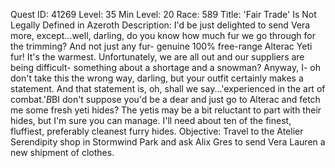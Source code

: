 Quest ID: 41269
Level: 35
Min Level: 20
Race: 589
Title: 'Fair Trade' Is Not Legally Defined in Azeroth
Description: I'd be just delighted to send Vera more, except...well, darling, do you know how much fur we go through for the trimming? And not just any fur- genuine 100% free-range Alterac Yeti fur! It's the warmest. Unfortunately, we are all out and our suppliers are being difficult- something about a shortage and a snowman? Anyway, I- oh don't take this the wrong way, darling, but your outfit certainly makes a statement. And that statement is, oh, shall we say...'experienced in the art of combat.'$B$BI don't suppose you'd be a dear and just go to Alterac and fetch me some fresh yeti hides? The yetis may be a bit reluctant to part with their hides, but I'm sure you can manage. I'll need about ten of the finest, fluffiest, preferably cleanest furry hides.
Objective: Travel to the Atelier Serendipity shop in Stormwind Park and ask Alix Gres to send Vera Lauren a new shipment of clothes.
